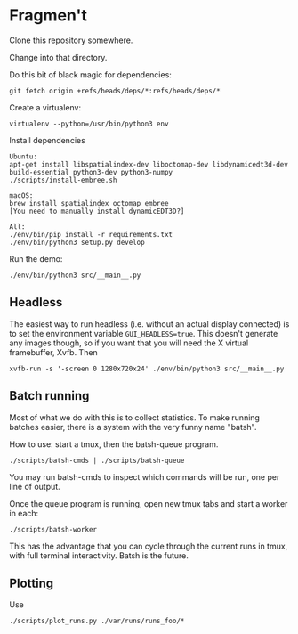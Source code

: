 # Fragmen't

Clone this repository somewhere.

Change into that directory.

Do this bit of black magic for dependencies:

    git fetch origin +refs/heads/deps/*:refs/heads/deps/*

Create a virtualenv:

    virtualenv --python=/usr/bin/python3 env

Install dependencies

    Ubuntu:
    apt-get install libspatialindex-dev liboctomap-dev libdynamicedt3d-dev build-essential python3-dev python3-numpy
    ./scripts/install-embree.sh

    macOS:
    brew install spatialindex octomap embree
    [You need to manually install dynamicEDT3D?]

    All:
    ./env/bin/pip install -r requirements.txt
    ./env/bin/python3 setup.py develop

Run the demo:

    ./env/bin/python3 src/__main__.py

## Headless

The easiest way to run headless (i.e. without an actual display connected) is
to set the environment variable `GUI_HEADLESS=true`. This doesn't generate any
images though, so if you want that you will need the X virtual framebuffer,
Xvfb. Then

    xvfb-run -s '-screen 0 1280x720x24' ./env/bin/python3 src/__main__.py

## Batch running

Most of what we do with this is to collect statistics. To make running batches
easier, there is a system with the very funny name "batsh".

How to use: start a tmux, then the batsh-queue program.

    ./scripts/batsh-cmds | ./scripts/batsh-queue

You may run batsh-cmds to inspect which commands will be run, one per line of output.

Once the queue program is running, open new tmux tabs and start a worker in each:

    ./scripts/batsh-worker

This has the advantage that you can cycle through the current runs in tmux,
with full terminal interactivity. Batsh is the future.

## Plotting

Use
    
    ./scripts/plot_runs.py ./var/runs/runs_foo/*

